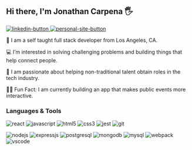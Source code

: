 <h2 align="start">Hi there, I'm Jonathan Carpena 🖐</h2>

<!-- CONTACTS -->
<p dir="auto"> 
<!-- LINKEDIN -->
<a href="https://www.linkedin.com/in/jonathan-carpena-582873196/" rel="nofollow">
  <img 
       src="https://img.shields.io/badge/jonathan carpena-0077B5?style=for-the-badge&logo=linkedin&logoColor=white" 
       alt="linkedin-button" 
       data-canonical-src="https://img.shields.io/badge/@jonathancarpena-0077B5?style=for-the-badge&logo=linkedin&logoColor=white" 
       style="max-width: 100%;">
  </a>
  

<!-- PERSONAL SITE -->
<a href="https://www.jonathancarpena.me/" rel="nofollow">
  <img 
       src="https://img.shields.io/badge/personal site-5020DF?style=for-the-badge&logo=About.me&logoColor=white" 
       alt="personal-site-button" 
       data-canonical-src="https://img.shields.io/badge/jonathancarpena.me-5020DF?style=for-the-badge&logo=About.me&logoColor=white" 
       style="max-width: 100%;">
  </a>
  
  <g-emoji class="g-emoji" alias="wave" fallback-src="https://github.githubassets.com/images/icons/emoji/unicode/1f44b.png">👋</g-emoji>
  <span> I am a self taught full stack developer from Los Angeles, CA.</span>

  <g-emoji class="g-emoji" alias="computer" fallback-src="https://github.githubassets.com/images/icons/emoji/unicode/1f4bb.png">💻</g-emoji> 
   <span> I’m interested in solving challenging problems and building things that help connect people.</span>
   
  <g-emoji class="g-emoji" alias="revolving_hearts" fallback-src="https://github.githubassets.com/images/icons/emoji/unicode/1f49e.png">💞️</g-emoji>
  <span> I am passionate about helping non-traditional talent obtain roles in the tech industry.</span>

  <g-emoji class="g-emoji" alias="lotus_position_woman" fallback-src="https://github.githubassets.com/images/icons/emoji/unicode/1f9d8-2640.png">🏃‍♂️</g-emoji>
  <span> Fun Fact: I am currently building an app that makes public events more interactive.</span>
</p>



<!-- LANGUAGES & TOOLS -->
<h3 dir="auto">
  Languages & Tools
</h3>

<p dir="auto" > 
<!-- REACT -->
<img 
       src="https://img.shields.io/badge/React-20232A?style=for-the-badge&logo=react&logoColor=61DAFB"
       alt="react" 
       data-canonical-src="	https://img.shields.io/badge/React-20232A?style=for-the-badge&logo=react&logoColor=61DAFB" 
       style="max-width: 100%;"/>
<!-- JAVASCRIPT -->
<img 
       src="https://img.shields.io/badge/JavaScript-323330?style=for-the-badge&logo=javascript&logoColor=F7DF1E"
       alt="javascript" 
       data-canonical-src="https://img.shields.io/badge/JavaScript-323330?style=for-the-badge&logo=javascript&logoColor=F7DF1E" 
       style="max-width: 100%;"/>
<!-- HTML5 -->
  <img 
       src="https://img.shields.io/badge/HTML5-E34F26?style=for-the-badge&logo=html5&logoColor=white"
       alt="html5" 
       data-canonical-src="https://img.shields.io/badge/HTML5-E34F26?style=for-the-badge&logo=html5&logoColor=white" 
       style="max-width: 100%;">
 <!-- CSS -->
  <img 
       src="https://img.shields.io/badge/CSS3-1572B6?style=for-the-badge&logo=css3&logoColor=white"
       alt="css3" 
       data-canonical-src="https://img.shields.io/badge/CSS3-1572B6?style=for-the-badge&logo=css3&logoColor=white" 
       style="max-width: 100%;">
<!-- JEST -->
<img 
       src="https://img.shields.io/badge/Jest-C21325?style=for-the-badge&logo=jest&logoColor=white"
       alt="jest" 
       data-canonical-src="https://img.shields.io/badge/Jest-C21325?style=for-the-badge&logo=jest&logoColor=white" 
       style="max-width: 100%;"/>
  <!-- GIT -->
<img 
       src="https://img.shields.io/badge/GIT-E44C30?style=for-the-badge&logo=git&logoColor=white"
       alt="git" 
       data-canonical-src="https://img.shields.io/badge/GIT-E44C30?style=for-the-badge&logo=git&logoColor=white" 
       style="max-width: 100%;"/>
</p>




<p dir="auto" > 
<!-- NODE.JS -->
<img 
       src="https://img.shields.io/badge/Node.js-339933?style=for-the-badge&logo=nodedotjs&logoColor=white"
       alt="nodejs" 
       data-canonical-src="https://img.shields.io/badge/Node.js-339933?style=for-the-badge&logo=nodedotjs&logoColor=white" 
       style="max-width: 100%;"/>
<!-- EXPRESS -->
<img 
       src="https://img.shields.io/badge/Express.js-000000?style=for-the-badge&logo=express&logoColor=white"
       alt="expressjs" 
       data-canonical-src="https://img.shields.io/badge/Express.js-000000?style=for-the-badge&logo=express&logoColor=white" 
       style="max-width: 100%;"/>
<!-- POSTGRESQL -->
<img 
       src="https://img.shields.io/badge/PostgreSQL-316192?style=for-the-badge&logo=postgresql&logoColor=white"
       alt="postgresql" 
       data-canonical-src="https://img.shields.io/badge/PostgreSQL-316192?style=for-the-badge&logo=postgresql&logoColor=white" 
       style="max-width: 100%;"/>
<!-- MONGODB -->
<img 
       src="https://img.shields.io/badge/MongoDB-4EA94B?style=for-the-badge&logo=mongodb&logoColor=white"
       alt="mongodb" 
       data-canonical-src="https://img.shields.io/badge/MongoDB-4EA94B?style=for-the-badge&logo=mongodb&logoColor=white" 
       style="max-width: 100%;">
  <!-- MYSQL -->
<img 
       src="https://img.shields.io/badge/MySQL-005C84?style=for-the-badge&logo=mysql&logoColor=white"
       alt="mysql" 
       data-canonical-src="https://img.shields.io/badge/MySQL-005C84?style=for-the-badge&logo=mysql&logoColor=white" 
       style="max-width: 100%;">
  <!-- WEBPACK -->
<img 
       src="https://img.shields.io/badge/Webpack-8DD6F9?style=for-the-badge&logo=Webpack&logoColor=white"
       alt="webpack" 
       data-canonical-src="https://img.shields.io/badge/Webpack-8DD6F9?style=for-the-badge&logo=Webpack&logoColor=white" 
       style="max-width: 100%;"/>
         <!-- VSCODE -->
<img 
       src="https://img.shields.io/badge/VSCode-0078D4?style=for-the-badge&logo=visual%20studio%20code&logoColor=white"
       alt="vscode" 
       data-canonical-src="https://img.shields.io/badge/VSCode-0078D4?style=for-the-badge&logo=visual%20studio%20code&logoColor=white" 
       style="max-width: 100%;"/>
</p>








